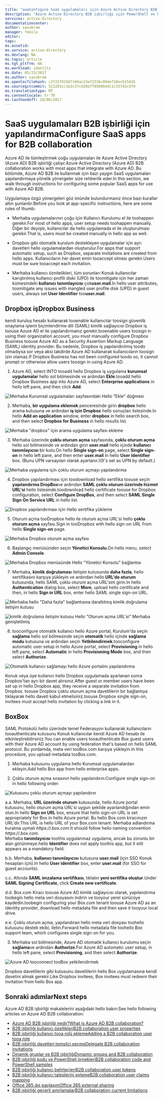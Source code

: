 ```yaml
---
title: "aaaConfigure SaaS uygulamaları için Azure Active Directory B2B işbirliği | Microsoft Docs"
description: "Azure Active Directory B2B işbirliği için PowerShell ve kod örnekleri"
services: active-directory
documentationcenter: 
author: sasubram
manager: femila
editor: 
tags: 
ms.assetid: 
ms.service: active-directory
ms.devlang: NA
ms.topic: article
ms.tgt_pltfrm: NA
ms.workload: identity
ms.date: 05/23/2017
ms.author: sasubram
ms.openlocfilehash: c3f22f81567c04ac23ef2316c09de718ecb15d26
ms.sourcegitcommit: 523283cc1b3c37c428e77850964dc1c33742c5f0
ms.translationtype: MT
ms.contentlocale: tr-TR
ms.lasthandoff: 10/06/2017
---
```

# <a name="configure-saas-apps-for-b2b-collaboration"></a><span data-ttu-id="cb1c9-103">SaaS uygulamaları B2B işbirliği için yapılandırma</span><span class="sxs-lookup"><span data-stu-id="cb1c9-103">Configure SaaS apps for B2B collaboration</span></span>

<span data-ttu-id="cb1c9-104">Azure AD ile tümleştirmek çoğu uygulamaları ile Azure Active Directory (Azure AD) B2B işbirliği çalışır.</span><span class="sxs-lookup"><span data-stu-id="cb1c9-104">Azure Active Directory (Azure AD) B2B collaboration works with most apps that integrate with Azure AD.</span></span> <span data-ttu-id="cb1c9-105">Bu bölümde, Azure AD B2B ile kullanmak için bazı yaygın SaaS uygulamaları yapılandırmaya yönelik yönergeler size rehberlik eder.</span><span class="sxs-lookup"><span data-stu-id="cb1c9-105">In this section, we walk through instructions for configuring some popular SaaS apps for use with Azure AD B2B.</span></span>

<span data-ttu-id="cb1c9-106">Uygulamaya özgü yönergeleri göz önünde bulundurmanız önce bazı kurallar altın şunlardır:</span><span class="sxs-lookup"><span data-stu-id="cb1c9-106">Before you look at app-specific instructions, here are some rules of thumb:</span></span>

* <span data-ttu-id="cb1c9-107">Merhaba uygulamalarının çoğu için Kullanıcı Kurulumu el ile toohappen gerekir.</span><span class="sxs-lookup"><span data-stu-id="cb1c9-107">For most of hello apps, user setup needs toohappen manually.</span></span> <span data-ttu-id="cb1c9-108">Diğer bir deyişle, kullanıcılar da hello uygulamada el ile oluşturulması gerekir.</span><span class="sxs-lookup"><span data-stu-id="cb1c9-108">That is, users must be created manually in hello app as well.</span></span>

* <span data-ttu-id="cb1c9-109">Dropbox gibi otomatik kurulum destekleyen uygulamalar için ayrı davetleri hello uygulamalardan oluşturulur.</span><span class="sxs-lookup"><span data-stu-id="cb1c9-109">For apps that support automatic setup, such as Dropbox, separate invitations are created from hello apps.</span></span> <span data-ttu-id="cb1c9-110">Kullanıcıların her davet emin tooaccept olması gerekir.</span><span class="sxs-lookup"><span data-stu-id="cb1c9-110">Users must be sure tooaccept each invitation.</span></span>

* <span data-ttu-id="cb1c9-111">Merhaba kullanıcı öznitelikleri, tüm sorunları Konuk kullanıcılar karıştırılmış kullanıcı profili diski (UPD) ile toomitigate için her zaman kümesindeki **kullanıcı tanımlayıcısı** çok**user.mail**.</span><span class="sxs-lookup"><span data-stu-id="cb1c9-111">In hello user attributes, toomitigate any issues with mangled user profile disk (UPD) in guest users, always set **User Identifier** too**user.mail**.</span></span>


## <a name="dropbox-business"></a><span data-ttu-id="cb1c9-112">Dropbox iş</span><span class="sxs-lookup"><span data-stu-id="cb1c9-112">Dropbox Business</span></span>

<span data-ttu-id="cb1c9-113">kendi kuruluş hesabı kullanarak tooenable kullanıcılar toosign güvenlik onaylama işlemi biçimlendirme dili (SAML) kimlik sağlayıcısı Dropbox iş toouse Azure AD el ile yapılandırmanız gerekir.</span><span class="sxs-lookup"><span data-stu-id="cb1c9-113">tooenable users toosign in using their organization account, you must manually configure Dropbox Business toouse Azure AD as a Security Assertion Markup Language (SAML) identity provider.</span></span> <span data-ttu-id="cb1c9-114">Bu nedenle, Dropbox iş yapılandırılmış toodo olmadıysa sor veya aksi takdirde Azure AD kullanarak kullanıcıların toosign izin olamaz.</span><span class="sxs-lookup"><span data-stu-id="cb1c9-114">If Dropbox Business has not been configured toodo so, it cannot prompt or otherwise allow users toosign in using Azure AD.</span></span>

1. <span data-ttu-id="cb1c9-115">Azure AD, select INTO tooadd hello Dropbox iş uygulama **kurumsal uygulamalar** hello sol bölmesinde ve ardından **Ekle**.</span><span class="sxs-lookup"><span data-stu-id="cb1c9-115">tooadd hello Dropbox Business app into Azure AD, select **Enterprise applications** in hello left pane, and then click **Add**.</span></span>

  ![Merhaba Kurumsal uygulamaları sayfasındaki Hello "Ekle" düğmesi](media/active-directory-b2b-configure-saas-apps/add-dropbox.png)

2. <span data-ttu-id="cb1c9-117">Merhaba, **bir uygulama eklemek** penceresinde girin **dropbox** hello arama kutusuna ve ardından **iş için Dropbox** hello sonuçları listesinde.</span><span class="sxs-lookup"><span data-stu-id="cb1c9-117">In hello **Add an application** window, enter **dropbox** in hello search box, and then select **Dropbox for Business** in hello results list.</span></span>

  ![Merhaba "dropbox" için arama uygulama sayfası ekleme](media/active-directory-b2b-configure-saas-apps/add-app-dialog.png)

3. <span data-ttu-id="cb1c9-119">Merhaba üzerinde **çoklu oturum açma** sayfasında, **çoklu oturum açma** hello sol bölmesinde ve ardından girin **user.mail** hello içinde **kullanıcı tanımlayıcısı** bir kutu.</span><span class="sxs-lookup"><span data-stu-id="cb1c9-119">On hello **Single sign-on** page, select **Single sign-on** in hello left pane, and then enter **user.mail** in hello **User Identifier** box.</span></span> <span data-ttu-id="cb1c9-120">(Bunu UPN varsayılan olarak ayarlanır.)</span><span class="sxs-lookup"><span data-stu-id="cb1c9-120">(It's set as UPN by default.)</span></span>

  ![Merhaba uygulama için çoklu oturum açmayı yapılandırma](media/active-directory-b2b-configure-saas-apps/configure-app-sso.png)

4. <span data-ttu-id="cb1c9-122">Dropbox yapılandırması için toodownload hello sertifika toouse seçin **yapılandırma DropBox**ve ardından **SAML çoklu oturum üzerinde hizmet URL'si** hello listesinde.</span><span class="sxs-lookup"><span data-stu-id="cb1c9-122">toodownload hello certificate toouse for Dropbox configuration, select **Configure DropBox**, and then select **SAML Single Sign On Service URL** in hello list.</span></span>

  ![Dropbox yapılandırması için Hello sertifika yükleme](media/active-directory-b2b-configure-saas-apps/download-certificate.png)

5. <span data-ttu-id="cb1c9-124">Oturum açma tooDropbox hello ile oturum açma URL'si hello **çoklu oturum açma** sayfası.</span><span class="sxs-lookup"><span data-stu-id="cb1c9-124">Sign in tooDropbox with hello sign-on URL from hello **Single sign-on** page.</span></span>

  ![Merhaba Dropbox oturum açma sayfası](media/active-directory-b2b-configure-saas-apps/sign-in-to-dropbox.png)

6. <span data-ttu-id="cb1c9-126">Başlangıç menüsünden seçin **Yönetici Konsolu**.</span><span class="sxs-lookup"><span data-stu-id="cb1c9-126">On hello menu, select **Admin Console**.</span></span>

  ![Merhaba Dropbox menüsünde Hello "Yönetici Konsolu" bağlantısı](media/active-directory-b2b-configure-saas-apps/dropbox-menu.png)

7. <span data-ttu-id="cb1c9-128">Merhaba, **kimlik doğrulaması** iletişim kutusunda **daha fazla**, hello sertifikasını karşıya yükleyin ve ardından hello **URL'de oturum** kutusunda, hello SAML çoklu oturum açma URL'sini girin.</span><span class="sxs-lookup"><span data-stu-id="cb1c9-128">In hello **Authentication** dialog box, select **More**, upload hello certificate and then, in hello **Sign in URL** box, enter hello SAML single sign-on URL.</span></span>

  ![Merhaba hello "Daha fazla" bağlantısına daraltılmış kimlik doğrulama iletişim kutusu](media/active-directory-b2b-configure-saas-apps/dropbox-auth-01.png)

  ![kimlik doğrulama iletişim kutusu Hello "Oturum açma URL'si" Merhaba genişletilmiş](media/active-directory-b2b-configure-saas-apps/paste-single-sign-on-URL.png)

8. <span data-ttu-id="cb1c9-131">tooconfigure otomatik kullanıcı hello Azure portal, Kurulum'da seçin **sağlama** hello sol bölmesinde seçin **otomatik** hello içinde **sağlama modu** kutusuna ve ardından seçin **Yetkilendirmek**.</span><span class="sxs-lookup"><span data-stu-id="cb1c9-131">tooconfigure automatic user setup in hello Azure portal, select **Provisioning** in hello left pane, select **Automatic** in hello **Provisioning Mode** box, and then select **Authorize**.</span></span>

  ![Otomatik kullanıcı sağlamayı hello Azure portalını yapılandırma](media/active-directory-b2b-configure-saas-apps/set-up-automatic-provisioning.png)

<span data-ttu-id="cb1c9-133">Konuk veya üye kullanıcı hello Dropbox uygulamada ayarlanan sonra Dropbox'tan ayrı bir davet alırsınız.</span><span class="sxs-lookup"><span data-stu-id="cb1c9-133">After guest or member users have been set up in hello Dropbox app, they receive a separate invitation from Dropbox.</span></span> <span data-ttu-id="cb1c9-134">toouse Dropbox çoklu oturum açma davetlilerin bir bağlantıya tıklayarak hello daveti kabul etmelisiniz.</span><span class="sxs-lookup"><span data-stu-id="cb1c9-134">toouse Dropbox single sign-on, invitees must accept hello invitation by clicking a link in it.</span></span>

## <a name="box"></a><span data-ttu-id="cb1c9-135">Box</span><span class="sxs-lookup"><span data-stu-id="cb1c9-135">Box</span></span>
<span data-ttu-id="cb1c9-136">SAML Protokolü hello üzerinde temel Federasyon kullanarak kullanıcıların tooauthenticate kutusunu Konuk kullanıcılar kendi Azure AD hesabı ile etkinleştirebilirsiniz.</span><span class="sxs-lookup"><span data-stu-id="cb1c9-136">You can enable users tooauthenticate Box guest users with their Azure AD account by using federation that's based on hello SAML protocol.</span></span> <span data-ttu-id="cb1c9-137">Bu yordamda, meta veri tooBox.com karşıya yükleyin.</span><span class="sxs-lookup"><span data-stu-id="cb1c9-137">In this procedure, you upload metadata tooBox.com.</span></span>

1. <span data-ttu-id="cb1c9-138">Merhaba kutusunu uygulama hello Kurumsal uygulamalardan ekleyin.</span><span class="sxs-lookup"><span data-stu-id="cb1c9-138">Add hello Box app from hello enterprise apps.</span></span>

2. <span data-ttu-id="cb1c9-139">Çoklu oturum açma sırasının hello yapılandırın:</span><span class="sxs-lookup"><span data-stu-id="cb1c9-139">Configure single sign-on in hello following order:</span></span>

  ![Kutusunu çoklu oturum açmayı yapılandırın](media/active-directory-b2b-configure-saas-apps/configure-box-sso.png)

 <span data-ttu-id="cb1c9-141">a.</span><span class="sxs-lookup"><span data-stu-id="cb1c9-141">a.</span></span> <span data-ttu-id="cb1c9-142">Merhaba, **URL üzerinde oturum** kutusunda, hello Azure portal kutusunu, hello oturum açma URL'si uygun şekilde ayarlandığından emin olun.</span><span class="sxs-lookup"><span data-stu-id="cb1c9-142">In hello **Sign on URL** box, ensure that hello sign-on URL is set appropriately for Box in hello Azure portal.</span></span> <span data-ttu-id="cb1c9-143">Bu hello Box.com kiracınızın URL'dir.</span><span class="sxs-lookup"><span data-stu-id="cb1c9-143">This URL is hello URL of your Box.com tenant.</span></span> <span data-ttu-id="cb1c9-144">Merhaba adlandırma kuralına uymalı *https://.box.com*.</span><span class="sxs-lookup"><span data-stu-id="cb1c9-144">It should follow hello naming convention *https://.box.com*.</span></span>  
 <span data-ttu-id="cb1c9-145">Merhaba **tanımlayıcısı** toothis uygulanmaz uygulama, ancak bu zorunlu bir alan görünmeye.</span><span class="sxs-lookup"><span data-stu-id="cb1c9-145">hello **Identifier** does not apply toothis app, but it still appears as a mandatory field.</span></span>

 <span data-ttu-id="cb1c9-146">b.</span><span class="sxs-lookup"><span data-stu-id="cb1c9-146">b.</span></span> <span data-ttu-id="cb1c9-147">Merhaba, **kullanıcı tanımlayıcısı** kutusuna **user.mail** (için SSO Konuk hesapları için).</span><span class="sxs-lookup"><span data-stu-id="cb1c9-147">In hello **User identifier** box, enter **user.mail** (for SSO for guest accounts).</span></span>

 <span data-ttu-id="cb1c9-148">c.</span><span class="sxs-lookup"><span data-stu-id="cb1c9-148">c.</span></span> <span data-ttu-id="cb1c9-149">Altında **SAML imzalama sertifikası**, tıklatın **yeni sertifika oluştur**.</span><span class="sxs-lookup"><span data-stu-id="cb1c9-149">Under **SAML Signing Certificate**, click **Create new certificate**.</span></span>

 <span data-ttu-id="cb1c9-150">d.</span><span class="sxs-lookup"><span data-stu-id="cb1c9-150">d.</span></span> <span data-ttu-id="cb1c9-151">Box.com Kiracı toouse Azure AD kimlik sağlayıcısı olarak, yapılandırma toobegin hello meta veri dosyasını indirin ve tooyour yerel sürücüye kaydedin.</span><span class="sxs-lookup"><span data-stu-id="cb1c9-151">toobegin configuring your Box.com tenant toouse Azure AD as an identity provider, download hello metadata file and then save it tooyour local drive.</span></span>

 <span data-ttu-id="cb1c9-152">e.</span><span class="sxs-lookup"><span data-stu-id="cb1c9-152">e.</span></span> <span data-ttu-id="cb1c9-153">Çoklu oturum açma, yapılandıran hello meta veri dosyası toohello kutusunu destek ekibi, iletin.</span><span class="sxs-lookup"><span data-stu-id="cb1c9-153">Forward hello metadata file toohello Box support team, which configures single sign-on for you.</span></span>

3. <span data-ttu-id="cb1c9-154">Merhaba sol bölmesinde, Azure AD otomatik kullanıcı kurulumu seçin **sağlama**ve ardından **Authorize**.</span><span class="sxs-lookup"><span data-stu-id="cb1c9-154">For Azure AD automatic user setup, in hello left pane, select **Provisioning**, and then select **Authorize**.</span></span>

  ![Azure AD tooconnect tooBox yetkilendirmek](media/active-directory-b2b-configure-saas-apps/auth-azure-ad-to-connect-to-box.png)

<span data-ttu-id="cb1c9-156">Dropbox davetlilerin gibi kutusunu davetlilerin hello Box uygulamasına kendi davetini almak gerekir.</span><span class="sxs-lookup"><span data-stu-id="cb1c9-156">Like Dropbox invitees, Box invitees must redeem their invitation from hello Box app.</span></span>

## <a name="next-steps"></a><span data-ttu-id="cb1c9-157">Sonraki adımlar</span><span class="sxs-lookup"><span data-stu-id="cb1c9-157">Next steps</span></span>

<span data-ttu-id="cb1c9-158">Azure AD B2B işbirliği makalelerini aşağıdaki hello bakın:</span><span class="sxs-lookup"><span data-stu-id="cb1c9-158">See hello following articles on Azure AD B2B collaboration:</span></span>

* [<span data-ttu-id="cb1c9-159">Azure AD B2B işbirliği nedir?</span><span class="sxs-lookup"><span data-stu-id="cb1c9-159">What is Azure AD B2B collaboration?</span></span>](active-directory-b2b-what-is-azure-ad-b2b.md)
* [<span data-ttu-id="cb1c9-160">B2B işbirliği kullanıcı özellikleri</span><span class="sxs-lookup"><span data-stu-id="cb1c9-160">B2B collaboration user properties</span></span>](active-directory-b2b-user-properties.md)
* [<span data-ttu-id="cb1c9-161">B2B işbirliği kullanıcı tooa rolü ekleme</span><span class="sxs-lookup"><span data-stu-id="cb1c9-161">Adding a B2B collaboration user tooa role</span></span>](active-directory-b2b-add-guest-to-role.md)
* [<span data-ttu-id="cb1c9-162">B2B işbirliği davetleri temsilci seçme</span><span class="sxs-lookup"><span data-stu-id="cb1c9-162">Delegate B2B collaboration invitations</span></span>](active-directory-b2b-delegate-invitations.md)
* [<span data-ttu-id="cb1c9-163">Dinamik gruplar ve B2B işbirliği</span><span class="sxs-lookup"><span data-stu-id="cb1c9-163">Dynamic groups and B2B collaboration</span></span>](active-directory-b2b-dynamic-groups.md)
* [<span data-ttu-id="cb1c9-164">B2B işbirliği kodu ve PowerShell örnekleri</span><span class="sxs-lookup"><span data-stu-id="cb1c9-164">B2B collaboration code and PowerShell samples</span></span>](active-directory-b2b-code-samples.md)
* [<span data-ttu-id="cb1c9-165">B2B işbirliği kullanıcı belirteçleri</span><span class="sxs-lookup"><span data-stu-id="cb1c9-165">B2B collaboration user tokens</span></span>](active-directory-b2b-user-token.md)
* [<span data-ttu-id="cb1c9-166">B2B işbirliği kullanıcı taleplerini eşleme</span><span class="sxs-lookup"><span data-stu-id="cb1c9-166">B2B collaboration user claims mapping</span></span>](active-directory-b2b-claims-mapping.md)
* [<span data-ttu-id="cb1c9-167">Office 365 dış paylaşım</span><span class="sxs-lookup"><span data-stu-id="cb1c9-167">Office 365 external sharing</span></span>](active-directory-b2b-o365-external-user.md)
* [<span data-ttu-id="cb1c9-168">B2B işbirliği geçerli sınırlamalar</span><span class="sxs-lookup"><span data-stu-id="cb1c9-168">B2B collaboration current limitations</span></span>](active-directory-b2b-current-limitations.md)
